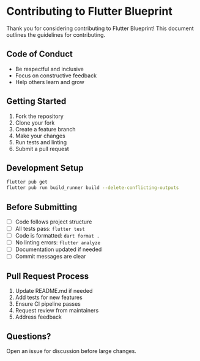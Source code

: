 # Contributing to Flutter Blueprint

Thank you for considering contributing to Flutter Blueprint! This document outlines the guidelines for contributing.

## Code of Conduct

- Be respectful and inclusive
- Focus on constructive feedback
- Help others learn and grow

## Getting Started

1. Fork the repository
2. Clone your fork
3. Create a feature branch
4. Make your changes
5. Run tests and linting
6. Submit a pull request

## Development Setup

```bash
flutter pub get
flutter pub run build_runner build --delete-conflicting-outputs
```

## Before Submitting

- [ ] Code follows project structure
- [ ] All tests pass: `flutter test`
- [ ] Code is formatted: `dart format .`
- [ ] No linting errors: `flutter analyze`
- [ ] Documentation updated if needed
- [ ] Commit messages are clear

## Pull Request Process

1. Update README.md if needed
2. Add tests for new features
3. Ensure CI pipeline passes
4. Request review from maintainers
5. Address feedback

## Questions?

Open an issue for discussion before large changes.

